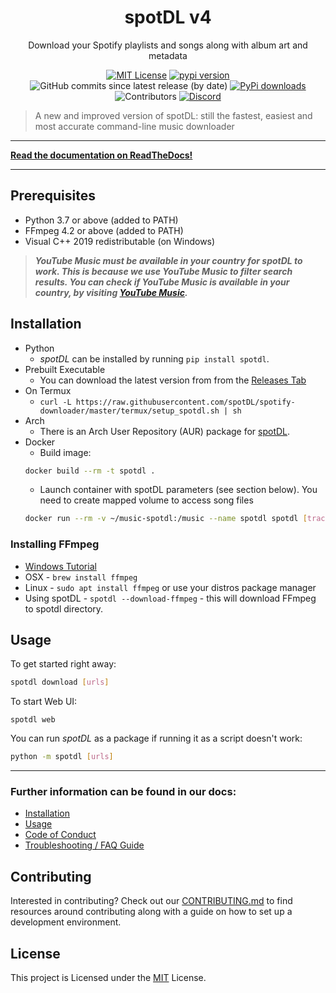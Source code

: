 <!--- mdformat-toc start --slug=github --->

<div align="center">

# spotDL v4

Download your Spotify playlists and songs along with album art and metadata

[![MIT License](https://img.shields.io/apm/l/atomic-design-ui.svg?style=flat-square&color=44CC11)](https://github.com/spotDL/spotify-downloader/blob/master/LICENSE)
[![pypi version](https://img.shields.io/pypi/pyversions/spotDL?color=%2344CC11&style=flat-square)](https://pypi.org/project/spotdl/)
![GitHub commits since latest release (by date)](https://img.shields.io/github/commits-since/spotDL/spotify-downloader/latest?color=44CC11&style=flat-square)
[![PyPi downloads](https://img.shields.io/pypi/dw/spotDL?label=downloads@pypi&color=344CC11&style=flat-square)](https://pypi.org/project/spotdl/)
![Contributors](https://img.shields.io/github/contributors/spotDL/spotify-downloader?style=flat-square)
[![Discord](https://img.shields.io/discord/771628785447337985?label=discord&logo=discord&style=flat-square)](https://discord.gg/xCa23pwJWY)


</div>

> A new and improved version of spotDL: still the fastest, easiest and most accurate command-line music downloader

---

**[Read the documentation on ReadTheDocs!](https://spotdl.readthedocs.io/projects/spotify-downloader/en/latest/)**

---

## Prerequisites

- Python 3.7 or above (added to PATH)
- FFmpeg 4.2 or above (added to PATH)
- Visual C++ 2019 redistributable (on Windows)

> **_YouTube Music must be available in your country for spotDL to work. This is because we use YouTube Music to filter search results. You can check if YouTube Music is available in your country, by visiting [YouTube Music](https://music.youtube.com)._**

## Installation

- Python
    - _spotDL_ can be installed by running `pip install spotdl`.
- Prebuilt Executable
    - You can download the latest version from from the [Releases Tab](https://github.com/spotDL/spotify-downloader/releases)
- On Termux
    - `curl -L https://raw.githubusercontent.com/spotDL/spotify-downloader/master/termux/setup_spotdl.sh | sh`
- Arch
    - There is an Arch User Repository (AUR) package for [spotDL](https://aur.archlinux.org/packages/python-spotdl/).
- Docker
    - Build image:
    ```bash
    docker build --rm -t spotdl .
    ```
    - Launch container with spotDL parameters (see section below). You need to create mapped volume to access song files
    ```bash
    docker run --rm -v ~/music-spotdl:/music --name spotdl spotdl [trackUrl]
    ```

### Installing FFmpeg

- [Windows Tutorial](https://windowsloop.com/install-ffmpeg-windows-10/)
- OSX - `brew install ffmpeg`
- Linux - `sudo apt install ffmpeg` or use your distros package manager
- Using spotDL - `spotdl --download-ffmpeg` - this will download FFmpeg to spotdl directory.

## Usage

To get started right away:

```sh
spotdl download [urls]
```

To start Web UI:
```
spotdl web
```

You can run _spotDL_ as a package if running it as a script doesn't work:

```sh
python -m spotdl [urls]
```

---

### Further information can be found in our docs:

- [Installation](docs/installation.md)
- [Usage](docs/usage.md)
- [Code of Conduct](docs/CODE_OF_CONDUCT.md)
- [Troubleshooting / FAQ Guide](docs/troubleshooting.md)


## Contributing

Interested in contributing? Check out our [CONTRIBUTING.md](docs/CONTRIBUTING.md) to find
resources around contributing along with a guide on how to set up a development environment.

## License

This project is Licensed under the [MIT](/LICENSE) License.
